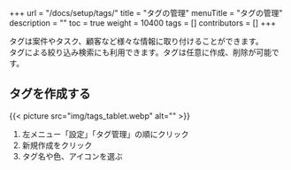 +++
url = "/docs/setup/tags/"
title = "タグの管理"
menuTitle = "タグの管理"
description = ""
toc = true
weight = 10400
tags = []
contributors = []
+++

タグは案件やタスク、顧客など様々な情報に取り付けることができます。  
タグによる絞り込み検索にも利用できます。タグは任意に作成、削除が可能です。

## タグを作成する

{{< picture src="img/tags_tablet.webp" alt="" >}}

1. 左メニュー「設定」「タグ管理」の順にクリック
2. 新規作成をクリック
3. タグ名や色、アイコンを選ぶ
